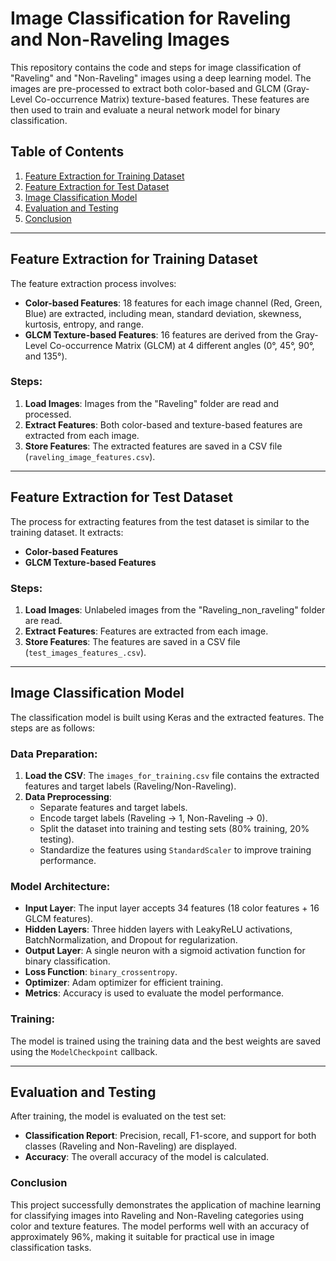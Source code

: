 # Image Classification for Raveling and Non-Raveling Images

This repository contains the code and steps for image classification of "Raveling" and "Non-Raveling" images using a deep learning model. The images are pre-processed to extract both color-based and GLCM (Gray-Level Co-occurrence Matrix) texture-based features. These features are then used to train and evaluate a neural network model for binary classification.

## Table of Contents

1. [Feature Extraction for Training Dataset](#feature-extraction-for-training-dataset)
2. [Feature Extraction for Test Dataset](#feature-extraction-for-test-dataset)
3. [Image Classification Model](#image-classification-model)
4. [Evaluation and Testing](#evaluation-and-testing)
5. [Conclusion](Conclusion)

---

## Feature Extraction for Training Dataset

The feature extraction process involves:

- **Color-based Features**: 18 features for each image channel (Red, Green, Blue) are extracted, including mean, standard deviation, skewness, kurtosis, entropy, and range.
- **GLCM Texture-based Features**: 16 features are derived from the Gray-Level Co-occurrence Matrix (GLCM) at 4 different angles (0°, 45°, 90°, and 135°).

### Steps:
1. **Load Images**: Images from the "Raveling" folder are read and processed.
2. **Extract Features**: Both color-based and texture-based features are extracted from each image.
3. **Store Features**: The extracted features are saved in a CSV file (`raveling_image_features.csv`).

---

## Feature Extraction for Test Dataset

The process for extracting features from the test dataset is similar to the training dataset. It extracts:

- **Color-based Features**
- **GLCM Texture-based Features**

### Steps:
1. **Load Images**: Unlabeled images from the "Raveling_non_raveling" folder are read.
2. **Extract Features**: Features are extracted from each image.
3. **Store Features**: The features are saved in a CSV file (`test_images_features_.csv`).

---

## Image Classification Model

The classification model is built using Keras and the extracted features. The steps are as follows:

### Data Preparation:
1. **Load the CSV**: The `images_for_training.csv` file contains the extracted features and target labels (Raveling/Non-Raveling).
2. **Data Preprocessing**:
    - Separate features and target labels.
    - Encode target labels (Raveling -> 1, Non-Raveling -> 0).
    - Split the dataset into training and testing sets (80% training, 20% testing).
    - Standardize the features using `StandardScaler` to improve training performance.

### Model Architecture:
- **Input Layer**: The input layer accepts 34 features (18 color features + 16 GLCM features).
- **Hidden Layers**: Three hidden layers with LeakyReLU activations, BatchNormalization, and Dropout for regularization.
- **Output Layer**: A single neuron with a sigmoid activation function for binary classification.
- **Loss Function**: `binary_crossentropy`.
- **Optimizer**: Adam optimizer for efficient training.
- **Metrics**: Accuracy is used to evaluate the model performance.

### Training:
The model is trained using the training data and the best weights are saved using the `ModelCheckpoint` callback.

---

## Evaluation and Testing

After training, the model is evaluated on the test set:

- **Classification Report**: Precision, recall, F1-score, and support for both classes (Raveling and Non-Raveling) are displayed.
- **Accuracy**: The overall accuracy of the model is calculated.

### Conclusion

This project successfully demonstrates the application of machine learning for classifying images into Raveling and Non-Raveling categories using color and texture features. The model performs well with an accuracy of approximately 96%, making it suitable for practical use in image classification tasks.




